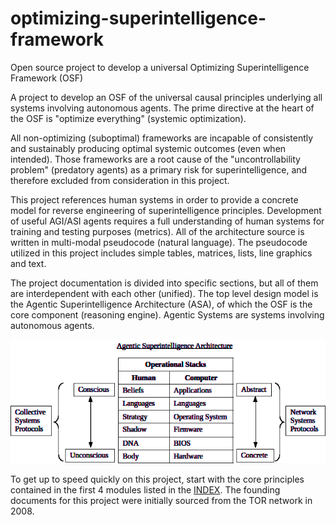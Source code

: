 # optimizing-superintelligence-framework
Open source project to develop a universal Optimizing Superintelligence Framework (OSF)

A project to develop an OSF of the universal causal principles underlying all systems involving autonomous agents. The prime directive at the heart of the OSF is "optimize everything" (systemic optimization).

All non-optimizing (suboptimal) frameworks are incapable of consistently and sustainably producing optimal systemic outcomes (even when intended). Those frameworks are a root cause of the "uncontrollability problem" (predatory agents) as a primary risk for superintelligence, and therefore excluded from consideration in this project.

This project references human systems in order to provide a concrete model for reverse engineering of superintelligence principles. Development of useful AGI/ASI agents requires a full understanding of human systems for training and testing purposes (metrics). All of the architecture source is written in multi-modal pseudocode (natural language). The pseudocode utilized in this project includes simple tables, matrices, lists, line graphics and text.

The project documentation is divided into specific sections, but all of them are interdependent with each other (unified). The top level design model is the Agentic Superintelligence Architecture (ASA), of which the OSF is the core component (reasoning engine). Agentic Systems are systems involving autonomous agents.  

<img src="Module00/assets/human-computer-asa.png">

To get up to speed quickly on this project, start with the core principles contained in the first 4 modules listed in the [INDEX](INDEX.md). The founding documents for this project were initially sourced from the TOR network in 2008.  

